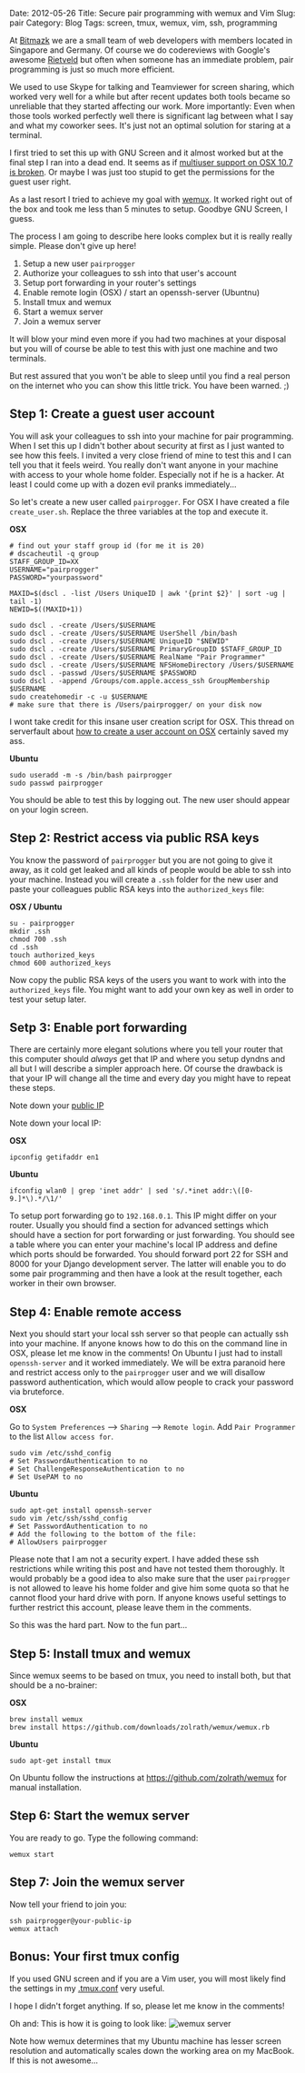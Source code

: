 Date: 2012-05-26
Title: Secure pair programming with wemux and Vim
Slug: pair
Category: Blog
Tags: screen, tmux, wemux, vim, ssh, programming

At [Bitmazk](http://www.bitmazk.com) we are a small team of web developers
with members located in Singapore and Germany. Of course we do codereviews
with Google's awesome [Rietveld](https://code.google.com/p/rietveld/) but
often when someone has an immediate problem, pair programming is just so much
more efficient.

We used to use Skype for talking and Teamviewer for screen sharing, which
worked very well for a while but after recent updates both tools became so
unreliable that they started affecting our work. More importantly: Even when
those tools worked perfectly well there is significant lag between what I say
and what my coworker sees. It's just not an optimal solution for staring at a
terminal.

I first tried to set this up with GNU Screen and it almost worked but at the
final step I ran into a dead end. It seems as if
[multiuser support on OSX 10.7 is broken](http://superuser.com/questions/117684/gnu-screen-multiuser-mode-is-broken-in-os-x-10-6-snow-leopard).
Or maybe I was just too stupid to get the permissions for the guest user right. 

As a last resort I tried to achieve my goal with
[wemux](https://github.com/zolrath/wemux). It worked right out of the box and
took me less than 5 minutes to setup. Goodbye GNU Screen, I guess.

The process I am going to describe here looks complex but it is really really
simple. Please don't give up here!

1. Setup a new user ``pairprogger``
2. Authorize your colleagues to ssh into that user's account
3. Setup port forwarding in your router's settings
4. Enable remote login (OSX) / start an openssh-server (Ubuntnu)
5. Install tmux and wemux
6. Start a wemux server
7. Join a wemux server

It will blow your mind even more if you had two machines at your disposal but
you will of course be able to test this with just one machine and two
terminals.

But rest assured that you won't be able to sleep until you find a real person
on the internet who you can show this little trick. You have been warned. ;)

## Step 1: Create a guest user account

You will ask your colleagues to ssh into your machine for pair programming.
When I set this up I didn't bother about security at first as I just wanted
to see how this feels. I invited a very close friend of mine to test this
and I can tell you that it feels weird. You really don't want anyone in your
machine with access to your whole home folder. Especially not if he is a
hacker. At least I could come up with a dozen evil pranks immediately...

So let's create a new user called ``pairprogger``. For OSX I have created a
file ``create_user.sh``. Replace the three variables at the top and execute it.

**OSX**

    # find out your staff group id (for me it is 20)
    # dscacheutil -q group
    STAFF_GROUP_ID=XX
    USERNAME="pairprogger"
    PASSWORD="yourpassword"

    MAXID=$(dscl . -list /Users UniqueID | awk '{print $2}' | sort -ug | tail -1)
    NEWID=$((MAXID+1))

    sudo dscl . -create /Users/$USERNAME
    sudo dscl . -create /Users/$USERNAME UserShell /bin/bash
    sudo dscl . -create /Users/$USERNAME UniqueID "$NEWID"
    sudo dscl . -create /Users/$USERNAME PrimaryGroupID $STAFF_GROUP_ID
    sudo dscl . -create /Users/$USERNAME RealName "Pair Programmer"
    sudo dscl . -create /Users/$USERNAME NFSHomeDirectory /Users/$USERNAME
    sudo dscl . -passwd /Users/$USERNAME $PASSWORD
    sudo dscl . -append /Groups/com.apple.access_ssh GroupMembership $USERNAME
    sudo createhomedir -c -u $USERNAME
    # make sure that there is /Users/pairprogger/ on your disk now

I wont take credit for this insane user creation script for OSX.
This thread on serverfault about
[how to create a user account on OSX](http://serverfault.com/questions/20702/how-do-i-create-user-accounts-from-the-terminal-in-mac-os-x-10-5)
certainly saved my ass.

**Ubuntu**

    sudo useradd -m -s /bin/bash pairprogger
    sudo passwd pairprogger

You should be able to test this by logging out. The new user should appear
on your login screen.

## Step 2: Restrict access via public RSA keys

You know the password of ``pairprogger`` but you are not going to give it
away, as it cold get leaked and all kinds of people would be able to ssh into
your machine. Instead you will create a ``.ssh`` folder for the new user
and paste your colleagues public RSA keys into the ``authorized_keys`` file:

**OSX / Ubuntu**

    su - pairprogger
    mkdir .ssh
    chmod 700 .ssh
    cd .ssh
    touch authorized_keys
    chmod 600 authorized_keys

Now copy the public RSA keys of the users you want to work with into the
`authorized_keys` file. You might want to add your own key as well in order
to test your setup later.

## Setp 3: Enable port forwarding

There are certainly more elegant solutions where you tell your router that
this computer should _always_ get that IP and where you setup dyndns and all
but I will describe a simpler approach here. Of course the drawback is that
your IP will change all the time and every day you might have to repeat these
steps.

Note down your [public IP](https://duckduckgo.com/?q=ip)

Note down your local IP:

**OSX**

    ipconfig getifaddr en1

**Ubuntu**

    ifconfig wlan0 | grep 'inet addr' | sed 's/.*inet addr:\([0-9.]*\).*/\1/'

To setup port forwarding go to `192.168.0.1`. This IP might differ on your
router. Usually you should find a section for advanced settings which should
have a section for port forwarding or just forwarding. You should see a table
where you can enter your machine's local IP address and define which ports
should be forwarded. You should forward port 22 for SSH and 8000 for your
Django development server. The latter will enable you to do some pair
programming and then have a look at the result together, each worker in their
own browser.

## Step 4: Enable remote access

Next you should start your local ssh server so that people can actually ssh
into your machine. If anyone knows how to do this on the command line in OSX,
please let me know in the comments! On Ubuntu I just had to install
``openssh-server`` and it worked immediately. We will be extra paranoid here
and restrict access only to the ``pairprogger`` user and we will disallow
password authentication, which would allow people to crack your password
via bruteforce.

**OSX**

Go to `System Preferences` --> `Sharing` --> `Remote login`. Add
`Pair Programmer` to the list `Allow access for`.

    sudo vim /etc/sshd_config
    # Set PasswordAuthentication to no
    # Set ChallengeResponseAuthentication to no
    # Set UsePAM to no

**Ubuntu**

    sudo apt-get install openssh-server
    sudo vim /etc/ssh/sshd_config
    # Set PasswordAuthentication to no
    # Add the following to the bottom of the file:
    # AllowUsers pairprogger

Please note that I am not a security expert. I have added these ssh
restrictions while writing this post and have not tested them thoroughly. It
would probably be a good idea to also make sure that the user ``pairprogger``
is not allowed to leave his home folder and give him some quota so that he
cannot flood your hard drive with porn. If anyone knows useful settings to
further restrict this account, please leave them in the comments.

So this was the hard part. Now to the fun part...

## Step 5: Install tmux and wemux

Since wemux seems to be based on tmux, you need to install both, but that
should be a no-brainer:

**OSX**

    brew install wemux
    brew install https://github.com/downloads/zolrath/wemux/wemux.rb

**Ubuntu**

    sudo apt-get install tmux

On Ubuntu follow the instructions at https://github.com/zolrath/wemux for
manual installation.

## Step 6: Start the wemux server

You are ready to go. Type the following command:

    wemux start

## Step 7: Join the wemux server

Now tell your friend to join you:

    ssh pairprogger@your-public-ip
    wemux attach

## Bonus: Your first tmux config

If you used GNU screen and if you are a Vim user, you will most likely find the 
settings in my [.tmux.conf](https://github.com/mbrochh/mbrochh-dotfiles/blob/master/.tmux.conf)
very useful.

I hope I didn't forget anything. If so, please let me know in the comments!

Oh and: This is how it is going to look like:
![wemux server](./images/wemux.png)

Note how wemux determines that my Ubuntu machine has lesser screen resolution
and automatically scales down the working area on my MacBook. If this is not
awesome...
